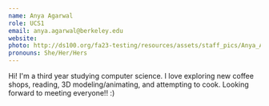 ```yaml
---
name: Anya Agarwal
role: UCS1
email: anya.agarwal@berkeley.edu
website: 
photo: http://ds100.org/fa23-testing/resources/assets/staff_pics/Anya_Agarwal.jpg
pronouns: She/Her/Hers
---
```

Hi! I'm a third year studying computer science. I love exploring new coffee shops, reading, 3D modeling/animating, and attempting to cook. Looking forward to meeting everyone!! :)
